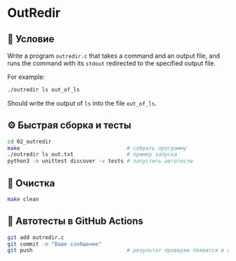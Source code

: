 # OutRedir

## 📝 Условие

Write a program `outredir.c` that takes a command and an output file, and runs the command with its `stdout` redirected to the specified output file.

For example:

```bash
./outredir ls out_of_ls
```

Should write the output of `ls` into the file `out_of_ls`.

## ⚙️ Быстрая сборка и тесты
```bash
cd 02_outredir
make                                  # собрать программу
./outredir ls out.txt                 # пример запуска
python3 -m unittest discover -v tests # запустить автотесты
```

## 🧹 Очистка
```bash
make clean
```

## 🚀 Автотесты в GitHub Actions
```bash
git add outredir.c
git commit -m "Ваше сообщение"
git push                              # результат проверки появится в Actions ✅
```